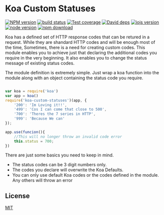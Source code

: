 # Koa Custom Statuses

[![NPM version][npm-image]][npm-url]
[![build status][travis-image]][travis-url]
[![Test coverage][coveralls-image]][coveralls-url]
[![David deps][david-image]][david-url]
[![iojs version][iojs-image]][iojs-url]
[![node version][node-image]][node-url]
[![npm download][download-image]][download-url]

[npm-image]: https://img.shields.io/npm/v/koa-custom-statuses.svg?style=flat-square
[npm-url]: https://npmjs.org/package/koa-custom-statuses
[travis-image]: https://img.shields.io/travis/srinivasiyer/koa-custom-statuses.svg?style=flat-square
[travis-url]: https://travis-ci.org/srinivasiyer/koa-custom-statuses
[coveralls-image]: https://img.shields.io/coveralls/koajs/qs.svg?style=flat-square
[coveralls-url]: https://coveralls.io/r/koajs/qs?branch=master
[david-image]: https://img.shields.io/david/srinivasiyer/koa-custom-statuses.svg?style=flat-square
[david-url]: https://david-dm.org/srinivasiyer/koa-custom-statuses
[iojs-image]: https://img.shields.io/badge/io.js-%3E=_1.0-yellow.svg?style=flat-square
[iojs-url]: http://iojs.org/
[node-image]: https://img.shields.io/badge/node.js-%3E=_0.11-green.svg?style=flat-square
[node-url]: http://nodejs.org/download/
[download-image]: https://img.shields.io/npm/dm/koa-custom-statuses.svg?style=flat-square
[download-url]: https://npmjs.org/package/koa-custom-statuses

Koa has a defined set of HTTP response codes that can be retured in a request.
While they are shandard HTTP codes and will be enough most of the time,
Sometimes, there is a need for creating custom codes.
This module enables you to achieve just that declaring the additional codes you require in the very beginning.
It also enables you to change the status message of existing status codes.

The module definition is extremely simple. Just wrap a koa function into the module along with an object containing the status code you require.

```js

var koa = require('koa')
var app = koa()
require('koa-custom-statuses')(app, {
    '200': 'Im Loving it!!',
    '499': 'Cos I can come that close to 500',
    '700': 'Theres the 7 series in HTTP',
    '999': 'Because We can'
});

app.use(funcion(){
    //This will no longer throw an invalid code error
    this.status = 700;
})

```

There are just some basics you need to keep in mind.

- The status codes can be 3 digit numbers only.
- The codes you declare will overwrite the Koa Defaults.
- You can only use default Koa codes or the codes defined in the module. Any others will throw an error

## License

[MIT](LICENSE)
